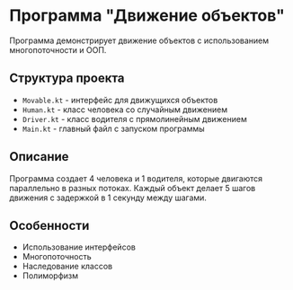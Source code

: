 # Программа "Движение объектов"

Программа демонстрирует движение объектов с использованием многопоточности и ООП.

## Структура проекта

- `Movable.kt` - интерфейс для движущихся объектов
- `Human.kt` - класс человека со случайным движением
- `Driver.kt` - класс водителя с прямолинейным движением
- `Main.kt` - главный файл с запуском программы

## Описание

Программа создает 4 человека и 1 водителя, которые двигаются параллельно в разных потоках. Каждый объект делает 5 шагов движения с задержкой в 1 секунду между шагами.

## Особенности

- Использование интерфейсов
- Многопоточность
- Наследование классов
- Полиморфизм